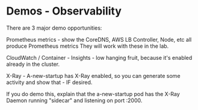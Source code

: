 # Demos - Observability

There are 3 major demo opportunities:

Prometheus metrics - show the CoreDNS, AWS LB Controller, Node, etc all produce Prometheus metrics
They will work with these in the lab.

CloudWatch / Container - Insights - low hanging fruit, because it's enabled already in the cluster.

X-Ray - A-new-startup has X-Ray enabled, so you can generate some activity and show that - IF desired.

If you do demo this, explain that the a-new-startup pod has the X-Ray Daemon running "sidecar" and listening on port :2000.


